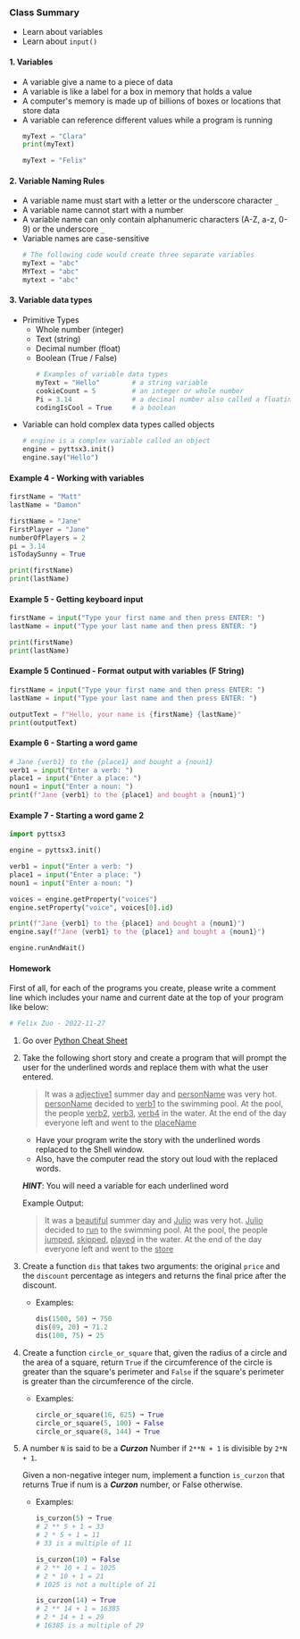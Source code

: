 ### Class Summary
  - Learn about variables
  - Learn about `input()`

#### 1. Variables
  - A variable give a name to a piece of data
  - A variable is like a label for a box in memory that holds a value
  - A computer's memory is made up of billions of boxes or locations that store data
  - A variable can reference different values while a program is running
    ```python
    myText = "Clara"
    print(myText)
    
    myText = "Felix"
    ```

#### 2. Variable Naming Rules
  - A variable name must start with a letter or the underscore character `_`
  - A variable name cannot start with a number
  - A variable name can only contain alphanumeric characters (A-Z, a-z, 0-9) or the underscore `_`
  - Variable names are case-sensitive
    ```python
    # The following code would create three separate variables
    myText = "abc"
    MYText = "abc"
    mytext = "abc" 
    ```

#### 3. Variable data types
  - Primitive Types
    - Whole number (integer)
    - Text (string)
    - Decimal number (float)
    - Boolean (True / False)
      ```python
      # Examples of variable data types
      myText = "Hello"        # a string variable
      cookieCount = 5         # an integer or whole number
      Pi = 3.14               # a decimal number also called a floating point number
      codingIsCool = True     # a boolean
      ```
  - Variable can hold complex data types called objects
    ```python
    # engine is a complex variable called an object
    engine = pyttsx3.init()
    engine.say("Hello")
    ```

#### Example 4 - Working with variables
  ```python
  firstName = "Matt"
  lastName = "Damon"

  firstName = "Jane"
  FirstPlayer = "Jane"
  numberOfPlayers = 2
  pi = 3.14
  isTodaySunny = True

  print(firstName)
  print(lastName)
  ```

#### Example 5 - Getting keyboard input
  ```python
  firstName = input("Type your first name and then press ENTER: ")
  lastName = input("Type your last name and then press ENTER: ")
  
  print(firstName)
  print(lastName)
  ```

#### Example 5 Continued - Format output with variables (F String)
  ```python
  firstName = input("Type your first name and then press ENTER: ")
  lastName = input("Type your last name and then press ENTER: ")
  
  outputText = f"Hello, your name is {firstName} {lastName}"
  print(outputText)
  ```

#### Example 6 - Starting a word game
  ```python
  # Jane {verb1} to the {place1} and bought a {noun1}
  verb1 = input("Enter a verb: ")
  place1 = input("Enter a place: ")
  noun1 = input("Enter a noun: ")
  print(f"Jane {verb1} to the {place1} and bought a {noun1}")
  ```

#### Example 7 - Starting a word game 2
  ```python
  import pyttsx3
  
  engine = pyttsx3.init()
  
  verb1 = input("Enter a verb: ")
  place1 = input("Enter a place: ")
  noun1 = input("Enter a noun: ")
  
  voices = engine.getProperty("voices")
  engine.setProperty("voice", voices[0].id)
  
  print(f"Jane {verb1} to the {place1} and bought a {noun1}")
  engine.say(f"Jane {verb1} to the {place1} and bought a {noun1}")
  
  engine.runAndWait()
  ```

#### Homework
  First of all, for each of the programs you create, please write a comment line which includes your name and current date at the top of your program like below:
  ```python
  # Felix Zuo - 2022-11-27
  ```
  1. Go over [Python Cheat Sheet](https://github.com/pangmi/python4kids/blob/main/00.Cheat%20Sheet/readme.md)
  1. Take the following short story and create a program that will prompt the user for the underlined words and replace them with what the user entered.
     > It was a <ins>adjective1</ins> summer day and <ins>personName</ins> was very hot. <ins>personName</ins> decided to <ins>verb1</ins> to the swimming pool. At the pool, the people <ins>verb2</ins>, <ins>verb3</ins>, <ins>verb4</ins> in the water. At the end of the day everyone left and went to the <ins>placeName</ins>

     - Have your program write the story with the underlined words replaced to the Shell window.
     - Also, have the computer read the story out loud with the replaced words.
     
     ***HINT***: You will need a variable for each underlined word
     
     Example Output:
     > It was a <ins>beautiful</ins> summer day and <ins>Julio</ins> was very hot. <ins>Julio</ins> decided to <ins>run</ins> to the swimming pool. At the pool, the people <ins>jumped</ins>, <ins>skipped</ins>, <ins>played</ins> in the water. At the end of the day everyone left and went to the <ins>store</ins>

  1. Create a function `dis` that takes two arguments: the original `price` and the `discount` percentage as integers and returns the final price after the discount.
     - Examples:
       ```python
       dis(1500, 50) ➞ 750
       dis(89, 20) ➞ 71.2
       dis(100, 75) ➞ 25
       ```

  1. Create a function `circle_or_square` that, given the radius of a circle and the area of a square, return `True` if the circumference of the circle is greater than the square's perimeter and `False` if the square's perimeter is greater than the circumference of the circle.
     - Examples:
       ```python
       circle_or_square(16, 625) ➞ True
       circle_or_square(5, 100) ➞ False
       circle_or_square(8, 144) ➞ True
       ```

  1. A number `N` is said to be a ***Curzon*** Number if `2**N + 1` is divisible by `2*N + 1`.
  
     Given a non-negative integer num, implement a function `is_curzon` that returns True if num is a ***Curzon*** number, or False otherwise.
     - Examples:
       ```python
       is_curzon(5) ➞ True
       # 2 ** 5 + 1 = 33
       # 2 * 5 + 1 = 11
       # 33 is a multiple of 11
       
       is_curzon(10) ➞ False
       # 2 ** 10 + 1 = 1025
       # 2 * 10 + 1 = 21
       # 1025 is not a multiple of 21
       
       is_curzon(14) ➞ True
       # 2 ** 14 + 1 = 16385
       # 2 * 14 + 1 = 29
       # 16385 is a multiple of 29
       ```
